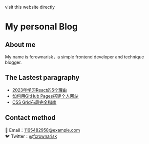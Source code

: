 visit this website directly
# My personal Blog 

## About me
My name is fcrownarisk，a simple frontend developer and technique blogger.

## The Lastest paragraphy
- [2023年学习React的5个理由](#)
- [如何用GitHub Pages搭建个人网站](#)
- [CSS Grid布局完全指南](#)

## Contact method
📧 Email：1165482958@example.com  
🐦 Twitter：[@fcrownarisk](#)
